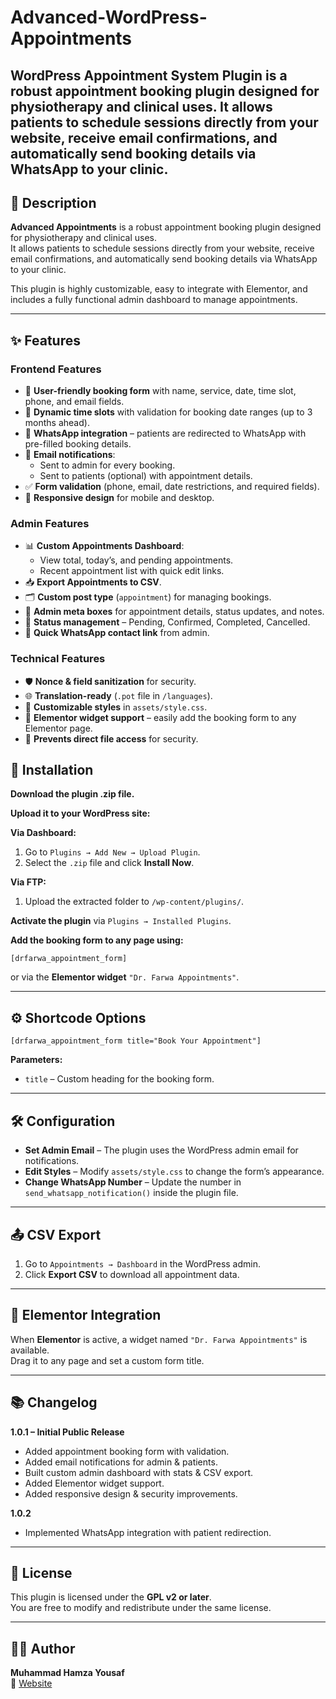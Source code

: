 # Advanced-WordPress-Appointments
WordPress Appointment System Plugin is a robust appointment booking plugin designed for physiotherapy and clinical uses. It allows patients to schedule sessions directly from your website, receive email confirmations, and automatically send booking details via WhatsApp to your clinic.
---

## 📌 Description

**Advanced Appointments** is a robust appointment booking plugin designed for physiotherapy and clinical uses.  
It allows patients to schedule sessions directly from your website, receive email confirmations, and automatically send booking details via WhatsApp to your clinic.

This plugin is highly customizable, easy to integrate with Elementor, and includes a fully functional admin dashboard to manage appointments.

---

## ✨ Features

### **Frontend Features**
- 📅 **User-friendly booking form** with name, service, date, time slot, phone, and email fields.  
- 🔄 **Dynamic time slots** with validation for booking date ranges (up to 3 months ahead).  
- 📱 **WhatsApp integration** – patients are redirected to WhatsApp with pre-filled booking details.  
- 📧 **Email notifications**:
  - Sent to admin for every booking.
  - Sent to patients (optional) with appointment details.
- ✅ **Form validation** (phone, email, date restrictions, and required fields).  
- 📱 **Responsive design** for mobile and desktop.

### **Admin Features**
- 📊 **Custom Appointments Dashboard**:
  - View total, today’s, and pending appointments.
  - Recent appointment list with quick edit links.
- 📥 **Export Appointments to CSV**.  
- 🗂 **Custom post type** (`appointment`) for managing bookings.  
- 📝 **Admin meta boxes** for appointment details, status updates, and notes.  
- 🔄 **Status management** – Pending, Confirmed, Completed, Cancelled.  
- 📱 **Quick WhatsApp contact link** from admin.

### **Technical Features**
- 🛡 **Nonce & field sanitization** for security.  
- 🌐 **Translation-ready** (`.pot` file in `/languages`).  
- 🎨 **Customizable styles** in `assets/style.css`.  
- 🧩 **Elementor widget support** – easily add the booking form to any Elementor page.  
- 🚫 **Prevents direct file access** for security.


## 🚀 Installation

**Download the plugin .zip file.**  

**Upload it to your WordPress site:**

**Via Dashboard:**
1. Go to `Plugins → Add New → Upload Plugin`.
2. Select the `.zip` file and click **Install Now**.

**Via FTP:**
1. Upload the extracted folder to `/wp-content/plugins/`.

**Activate the plugin** via `Plugins → Installed Plugins`.

**Add the booking form to any page using:**
```shortcode
[drfarwa_appointment_form]
```
or via the **Elementor widget** `"Dr. Farwa Appointments"`.

---

## ⚙️ Shortcode Options
```shortcode
[drfarwa_appointment_form title="Book Your Appointment"]
```
**Parameters:**
- `title` – Custom heading for the booking form.

---

## 🛠 Configuration
- **Set Admin Email** – The plugin uses the WordPress admin email for notifications.  
- **Edit Styles** – Modify `assets/style.css` to change the form’s appearance.  
- **Change WhatsApp Number** – Update the number in `send_whatsapp_notification()` inside the plugin file.

---

## 📤 CSV Export
1. Go to `Appointments → Dashboard` in the WordPress admin.  
2. Click **Export CSV** to download all appointment data.

---

## 🧩 Elementor Integration
When **Elementor** is active, a widget named `"Dr. Farwa Appointments"` is available.  
Drag it to any page and set a custom form title.

---

## 📚 Changelog

**1.0.1 – Initial Public Release**
- Added appointment booking form with validation.  
- Added email notifications for admin & patients.  
- Built custom admin dashboard with stats & CSV export.  
- Added Elementor widget support.  
- Added responsive design & security improvements.

**1.0.2**
- Implemented WhatsApp integration with patient redirection. 

---

## 📄 License
This plugin is licensed under the **GPL v2 or later**.  
You are free to modify and redistribute under the same license.

---

## 👨‍💻 Author
**Muhammad Hamza Yousaf**  
🔗 [Website](https://github.com/codewithhamza1)
